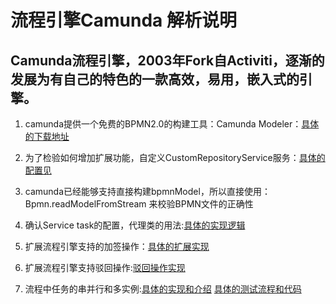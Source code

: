 # 流程引擎Camunda 解析说明			

Camunda流程引擎，2003年Fork自Activiti，逐渐的发展为有自己的特色的一款高效，易用，嵌入式的引擎。      
---   

1. camunda提供一个免费的BPMN2.0的构建工具：Camunda Modeler：[具体的下载地址](https://camunda.com/download/modeler/)       
  
2. 为了检验如何增加扩展功能，自定义CustomRepositoryService服务：[具体的配置见](https://github.com/AndiHappy/customcamunda/wiki/%E6%89%A9%E5%B1%95%E6%88%96%E4%BF%AE%E6%94%B9%E5%BC%95%E6%93%8E%E5%8A%9F%E8%83%BD)                 
3. camunda已经能够支持直接构建bpmnModel，所以直接使用：Bpmn.readModelFromStream 来校验BPMN文件的正确性       
4. 确认Service task的配置，代理类的用法:[具体的实现逻辑](https://github.com/AndiHappy/customcamunda/wiki/%E5%89%8D%E5%8A%A0%E7%AD%BE%EF%BC%8C%E5%90%8E%E5%8A%A0%E7%AD%BE%E7%9A%84%E5%AE%9E%E7%8E%B0)         
5. 扩展流程引擎支持的加签操作：[具体的扩展实现](https://github.com/AndiHappy/customcamunda/wiki/%E5%89%8D%E5%8A%A0%E7%AD%BE%EF%BC%8C%E5%90%8E%E5%8A%A0%E7%AD%BE%E7%9A%84%E5%AE%9E%E7%8E%B0)     
6. 扩展流程引擎支持驳回操作:[驳回操作实现](https://github.com/AndiHappy/customcamunda/wiki/%E9%A9%B3%E5%9B%9E%E5%8A%9F%E8%83%BD%E6%94%AF%E6%8C%81%E5%AE%8C%E6%88%90)     
7. 流程中任务的串并行和多实例:[具体的实现和介绍](https://github.com/AndiHappy/customcamunda/wiki/%E4%BB%BB%E5%8A%A1%E7%9A%84%E5%A4%9A%E5%AE%9E%E4%BE%8B%E5%92%8C%E4%B8%B2%E5%B9%B6%E8%A1%8C)   [具体的测试流程和代码](https://github.com/AndiHappy/customcamunda/blob/master/src/test/java/com/zlz/customcamunda/multIInstance/CamundaMultiInstanceLoopCharacteristics.java) 

